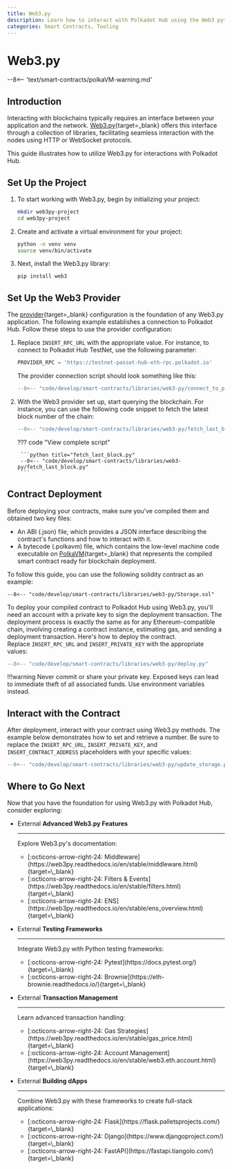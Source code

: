 ```yaml
---
title: Web3.py
description: Learn how to interact with Polkadot Hub using the Web3 python library, deploying Solidity contracts, and interacting with deployed smart contracts.
categories: Smart Contracts, Tooling
---
```


# Web3.py

--8<-- 'text/smart-contracts/polkaVM-warning.md'

## Introduction

Interacting with blockchains typically requires an interface between your application and the network. [Web3.py](https://web3py.readthedocs.io/en/stable/index.html){target=\_blank} offers this interface through a collection of libraries, facilitating seamless interaction with the nodes using HTTP or WebSocket protocols. 

This guide illustrates how to utilize Web3.py for interactions with Polkadot Hub.

## Set Up the Project

1. To start working with Web3.py, begin by initializing your project:

    ```bash
    mkdir web3py-project
    cd web3py-project
    ```

2. Create and activate a virtual environment for your project:

    ```bash
    python -m venv venv
    source venv/bin/activate
    ```

3. Next, install the Web3.py library:

    ```bash
    pip install web3
    ```

## Set Up the Web3 Provider

The [provider](https://web3py.readthedocs.io/en/stable/providers.html){target=\_blank} configuration is the foundation of any Web3.py application. The following example establishes a connection to Polkadot Hub. Follow these steps to use the provider configuration:

1. Replace `INSERT_RPC_URL` with the appropriate value. For instance, to connect to Polkadot Hub TestNet, use the following parameter:

    ```python
    PROVIDER_RPC = 'https://testnet-passet-hub-eth-rpc.polkadot.io'
    ```

    The provider connection script should look something like this:

    ```python title="connect_to_provider.py"
    --8<-- "code/develop/smart-contracts/libraries/web3-py/connect_to_provider.py"
    ```

1. With the Web3 provider set up, start querying the blockchain. For instance, you can use the following code snippet to fetch the latest block number of the chain:

    ```python title="fetch_last_block.py"
    --8<-- "code/develop/smart-contracts/libraries/web3-py/fetch_last_block.py:9:18"
    ```

    ??? code "View complete script"

        ```python title="fetch_last_block.py"
        --8<-- "code/develop/smart-contracts/libraries/web3-py/fetch_last_block.py"
        ```

## Contract Deployment

Before deploying your contracts, make sure you've compiled them and obtained two key files:

- An ABI (.json) file, which provides a JSON interface describing the contract's functions and how to interact with it.
- A bytecode (.polkavm) file, which contains the low-level machine code executable on [PolkaVM](/smart-contracts/for-eth-devs/#polkavm){target=\_blank} that represents the compiled smart contract ready for blockchain deployment.

To follow this guide, you can use the following solidity contract as an example:

```solidity title="Storage.sol"
--8<-- "code/develop/smart-contracts/libraries/web3-py/Storage.sol"
```

To deploy your compiled contract to Polkadot Hub using Web3.py, you'll need an account with a private key to sign the deployment transaction. The deployment process is exactly the same as for any Ethereum-compatible chain, involving creating a contract instance, estimating gas, and sending a deployment transaction. Here's how to deploy the contract. Replace `INSERT_RPC_URL` and `INSERT_PRIVATE_KEY` with the appropriate values:

```python title="deploy.py"
--8<-- "code/develop/smart-contracts/libraries/web3-py/deploy.py"
```

!!!warning
    Never commit or share your private key. Exposed keys can lead to immediate theft of all associated funds. Use environment variables instead.

## Interact with the Contract

After deployment, interact with your contract using Web3.py methods. The example below demonstrates how to set and retrieve a number. Be sure to replace the `INSERT_RPC_URL`, `INSERT_PRIVATE_KEY`, and `INSERT_CONTRACT_ADDRESS` placeholders with your specific values:

```python title="update_storage.py"
--8<-- "code/develop/smart-contracts/libraries/web3-py/update_storage.py"
```

## Where to Go Next

Now that you have the foundation for using Web3.py with Polkadot Hub, consider exploring:

<div class="grid cards" markdown>

-   <span class="badge external">External</span> __Advanced Web3.py Features__
  
    ---
    Explore Web3.py's documentation:
    <ul class="card-list">
    <li>[:octicons-arrow-right-24: Middleware](https://web3py.readthedocs.io/en/stable/middleware.html){target=\_blank}</li>
    <li>[:octicons-arrow-right-24: Filters & Events](https://web3py.readthedocs.io/en/stable/filters.html){target=\_blank}</li>
    <li>[:octicons-arrow-right-24: ENS](https://web3py.readthedocs.io/en/stable/ens_overview.html){target=\_blank}</li>
    </ul>

-   <span class="badge external">External</span> __Testing Frameworks__

    ---
    Integrate Web3.py with Python testing frameworks:

    <ul class="card-list">
    <li>[:octicons-arrow-right-24: Pytest](https://docs.pytest.org/){target=\_blank}</li>
    <li>[:octicons-arrow-right-24: Brownie](https://eth-brownie.readthedocs.io/){target=\_blank}</li>
    </ul>

-   <span class="badge external">External</span> __Transaction Management__

    ---
    Learn advanced transaction handling:

    <ul class="card-list">
    <li>[:octicons-arrow-right-24: Gas Strategies](https://web3py.readthedocs.io/en/stable/gas_price.html){target=\_blank}</li>
    <li>[:octicons-arrow-right-24: Account Management](https://web3py.readthedocs.io/en/stable/web3.eth.account.html){target=\_blank}</li>
    </ul>

-   <span class="badge external">External</span> __Building dApps__

    ---
    Combine Web3.py with these frameworks to create full-stack applications:

    <ul class="card-list">
    <li>[:octicons-arrow-right-24: Flask](https://flask.palletsprojects.com/){target=\_blank}</li>
    <li>[:octicons-arrow-right-24: Django](https://www.djangoproject.com/){target=\_blank}</li>
    <li>[:octicons-arrow-right-24: FastAPI](https://fastapi.tiangolo.com/){target=\_blank}</li>
    </ul>

</div>

